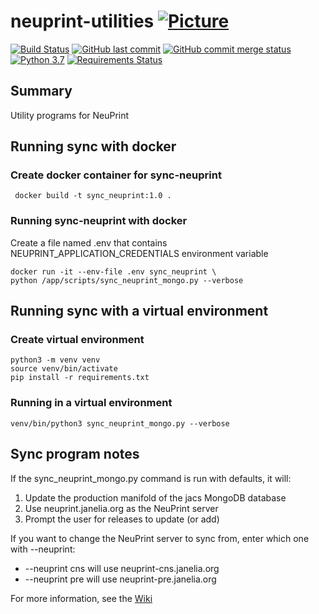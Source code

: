 # neuprint-utilities [![Picture](https://raw.github.com/janelia-flyem/janelia-flyem.github.com/master/images/HHMI_Janelia_Color_Alternate_180x40.png)](http://www.janelia.org)

[![Build Status](https://travis-ci.org/connectome-neuprint/neuprint-utilities.svg?branch=master)](https://travis-ci.org/connectome-neuprint/neuprint-utilities)
[![GitHub last commit](https://img.shields.io/github/last-commit/connectome-neuprint/neuprint-utilities.svg)](https://github.com/connectome-neuprint/neuprint-utilities)
[![GitHub commit merge status](https://img.shields.io/github/commit-status/badges/shields/master/5d4ab86b1b5ddfb3c4a70a70bd19932c52603b8c.svg)](https://github.com/connectome-neuprint/neuprint-utilities)
[![Python 3.7](https://img.shields.io/badge/python-3.7-blue.svg)](https://www.python.org/downloads/release/python-360/)
[![Requirements Status](https://requires.io/github/connectome-neuprint/neuprint-utilities/requirements.svg?branch=master)](https://requires.io/github/connectome-neuprint/neuprint-utilities/requirements/?branch=master)

## Summary
Utility programs for NeuPrint

## Running sync with docker

### Create docker container for sync-neuprint
```
 docker build -t sync_neuprint:1.0 .
```

### Running sync-neuprint with docker

Create a file named .env that contains NEUPRINT_APPLICATION_CREDENTIALS environment variable

```
docker run -it --env-file .env sync_neuprint \
python /app/scripts/sync_neuprint_mongo.py --verbose
```

## Running sync with a virtual environment

### Create virtual environment
```
python3 -m venv venv
source venv/bin/activate
pip install -r requirements.txt
```

### Running in a virtual environment

```
venv/bin/python3 sync_neuprint_mongo.py --verbose
```

## Sync program notes

If the sync_neuprint_mongo.py command is run with defaults, it will:

1. Update the production manifold of the jacs MongoDB database
2. Use neuprint.janelia.org as the NeuPrint server
3. Prompt the user for releases to update (or add)

If you want to change the NeuPrint server to sync from, enter which one with --neuprint:

- --neuprint cns will use neuprint-cns.janelia.org
- --neuprint pre will use neuprint-pre.janelia.org

For more information, see the [Wiki](https://github.com/connectome-neuprint/neuprint-utilities/wiki)
